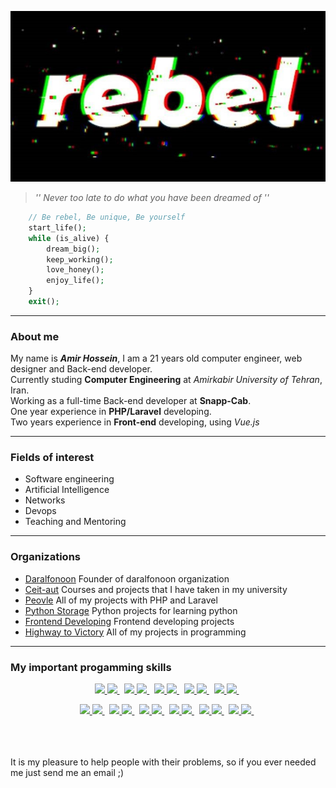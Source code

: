 <p align="center">
  
  <img src="crop.php.jpg" />
  
  > _'' Never too late to do what you have been dreamed of ''_
  
</p>

```php
    // Be rebel, Be unique, Be yourself
    start_life();
    while (is_alive) {
	    dream_big();
	    keep_working();
	    love_honey();	
	    enjoy_life();
    }
    exit();
```
___

### About me
My name is ***Amir Hossein***, I am a 21 years old computer engineer, web designer and Back-end developer.<br /> 
Currently studing **Computer Engineering** at _Amirkabir University of Tehran_, Iran.<br />
Working as a full-time Back-end developer at **Snapp-Cab**.<br />
One year experience in **PHP/Laravel** developing.<br />
Two years experience in **Front-end** developing, using _Vue.js_<br />

___

### Fields of interest 
 - Software engineering  
 - Artificial Intelligence
 - Networks
 - Devops
 - Teaching and Mentoring
 
 ___
 
### Organizations
 - [Daralfonoon](https://github.com/AUT-Daralfonoon) Founder of daralfonoon organization
 - [Ceit-aut](https://github.com/CEIT-AUT) Courses and projects that I have taken in my university
 - [Peovle](https://github.com/Peovle) All of my projects with PHP and Laravel
 - [Python Storage](https://github.com/python-storage) Python projects for learning python
 - [Frontend Developing](https://github.com/frontend-developing) Frontend developing projects
 - [Highway to Victory](https://github.com/highway-to-victory) All of my projects in programming
 
 ___

### My important progamming skills
<p align="center">
	
<a target="_blank" href="https://github.com/yurijserrano/LANGUAGES-TOOLS-LOGOS/tree/master/ides">
	<img src="https://img.shields.io/badge/C%20Programming%20Language-gray?style=for-the-badge&color=666666" />
	<img src="https://github.com/yurijserrano/Github-Profile-Readme-Logos/blob/master/programming%20languages/c.svg" width="30" />
</a>&nbsp;
<a target="_blank" href="https://github.com/yurijserrano/LANGUAGES-TOOLS-LOGOS/tree/master/databases">
	<img src="https://img.shields.io/badge/Ruby-red?style=for-the-badge&color=70092f" />
	<img src="https://github.com/yurijserrano/Github-Profile-Readme-Logos/blob/master/programming%20languages/ruby.svg" width="30" />
</a>&nbsp;
<a target="_blank" href="https://github.com/yurijserrano/LANGUAGES-TOOLS-LOGOS/tree/master/frameworks">
	<img src="https://img.shields.io/badge/Python-blue?style=for-the-badge&color=094e87" />
	<img src="https://github.com/yurijserrano/Github-Profile-Readme-Logos/blob/master/programming%20languages/python.svg" width="30" />
</a>&nbsp;
<a target="_blank" href="https://github.com/yurijserrano/LANGUAGES-TOOLS-LOGOS/tree/master/text%20editors">
	<img src="https://img.shields.io/badge/PHP-purple?style=for-the-badge&color=5821d9" />
	<img src="https://github.com/yurijserrano/Github-Profile-Readme-Logos/blob/master/programming%20languages/php.png" width="30" />
</a>&nbsp;
<a target="_blank" href="https://github.com/yurijserrano/LANGUAGES-TOOLS-LOGOS/tree/master/others">
	 <img src="https://img.shields.io/badge/Laravel-orange?style=for-the-badge&color=fc6500" />
	 <img src="https://github.com/yurijserrano/Github-Profile-Readme-Logos/blob/master/frameworks/laravel.svg" width="30" />
</a>&nbsp;

</p>

<p align="center">

<a target="_blank" href="https://github.com/yurijserrano/LANGUAGES-TOOLS-LOGOS/tree/master/others">
	<img src="https://img.shields.io/badge/Golang-blue?style=for-the-badge&color=03f0fc" />
	<img src="https://github.com/yurijserrano/Github-Profile-Readme-Logos/blob/master/programming%20languages/go.svg" width="30" />
</a>&nbsp;
<a target="_blank" href="https://github.com/yurijserrano/LANGUAGES-TOOLS-LOGOS/tree/master/databases">
	<img src="https://img.shields.io/badge/JavaScript-black?style=for-the-badge&color=d9d021" />
	<img src="https://github.com/yurijserrano/Github-Profile-Readme-Logos/blob/master/programming%20languages/javascript.svg" width="30" />
</a>&nbsp;
<a target="_blank" href="https://github.com/yurijserrano/LANGUAGES-TOOLS-LOGOS/tree/master/cloud">
	<img src="https://img.shields.io/badge/Vue.js-green?style=for-the-badge&color=09875f" />
	<img src="https://github.com/yurijserrano/Github-Profile-Readme-Logos/blob/master/frameworks/vuejs.svg" width="30" />
</a>&nbsp;
<a target="_blank" href="https://github.com/yurijserrano/LANGUAGES-TOOLS-LOGOS/tree/master/cloud">
	<img src="https://img.shields.io/badge/ShellScript-black?style=for-the-badge&color=09cc5f" />
	<img src="https://github.com/yurijserrano/Github-Profile-Readme-Logos/blob/master/programming%20languages/bash.svg" width="30" />
</a>&nbsp;
<a target="_blank" href="https://github.com/yurijserrano/LANGUAGES-TOOLS-LOGOS/tree/master/cloud">
	<img src="https://img.shields.io/badge/Docker-blue?style=for-the-badge&color=0977bb" />
	<img src="https://github.com/yurijserrano/Github-Profile-Readme-Logos/blob/master/cloud/docker.svg" width="30" />
</a>&nbsp;
<a target="_blank" href="https://github.com/yurijserrano/LANGUAGES-TOOLS-LOGOS/tree/master/others">
	 <img src="https://img.shields.io/badge/Rust-black?style=for-the-badge&color=000000" />
	 <img src="https://github.com/yurijserrano/Github-Profile-Readme-Logos/blob/master/programming%20languages/rust.svg" width="30" />
</a>&nbsp;
	
</p>

<br /><br /><br />
It is my pleasure to help people with their problems, so if you ever needed me just send me an email ;)
